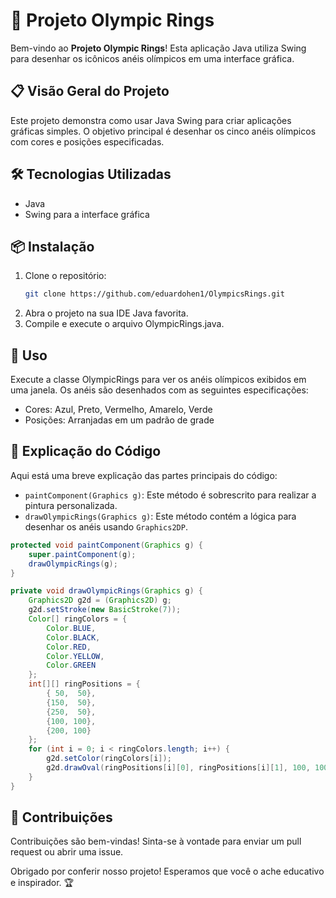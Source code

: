# 🏅 Projeto Olympic Rings

Bem-vindo ao **Projeto Olympic Rings**! Esta aplicação Java utiliza Swing para desenhar os icônicos anéis olímpicos em uma interface gráfica.

## 📋 Visão Geral do Projeto

Este projeto demonstra como usar Java Swing para criar aplicações gráficas simples. O objetivo principal é desenhar os cinco anéis olímpicos com cores e posições especificadas.

## 🛠️ Tecnologias Utilizadas

- Java
- Swing para a interface gráfica

## 📦 Instalação

1. Clone o repositório:
   ```bash
   git clone https://github.com/eduardohen1/OlympicsRings.git
   ```
2. Abra o projeto na sua IDE Java favorita.
3. Compile e execute o arquivo OlympicRings.java.

## 🚀 Uso
Execute a classe OlympicRings para ver os anéis olímpicos exibidos em uma janela. Os anéis são desenhados com as seguintes especificações:
- Cores: Azul, Preto, Vermelho, Amarelo, Verde
- Posições: Arranjadas em um padrão de grade

## 📄 Explicação do Código
Aqui está uma breve explicação das partes principais do código:

- `paintComponent(Graphics g)`: Este método é sobrescrito para realizar a pintura personalizada.
- `drawOlympicRings(Graphics g)`: Este método contém a lógica para desenhar os anéis usando `Graphics2DP`.

```java
protected void paintComponent(Graphics g) {
    super.paintComponent(g);
    drawOlympicRings(g);
}

private void drawOlympicRings(Graphics g) {
    Graphics2D g2d = (Graphics2D) g;
    g2d.setStroke(new BasicStroke(7));
    Color[] ringColors = {
		Color.BLUE, 
		Color.BLACK, 
		Color.RED, 
		Color.YELLOW, 
		Color.GREEN
	};
    int[][] ringPositions = {
		{ 50,  50}, 
		{150,  50}, 
		{250,  50}, 
		{100, 100}, 
		{200, 100}
	};
    for (int i = 0; i < ringColors.length; i++) {
        g2d.setColor(ringColors[i]);
        g2d.drawOval(ringPositions[i][0], ringPositions[i][1], 100, 100);
    }
}
```
## 🤝 Contribuições
Contribuições são bem-vindas! Sinta-se à vontade para enviar um pull request ou abrir uma issue.

Obrigado por conferir nosso projeto! Esperamos que você o ache educativo e inspirador. 🏆